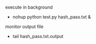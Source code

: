 execute in background
- nohup python test.py hash_pass.txt &

monitor output file
- tail hash_pass.txt.output
